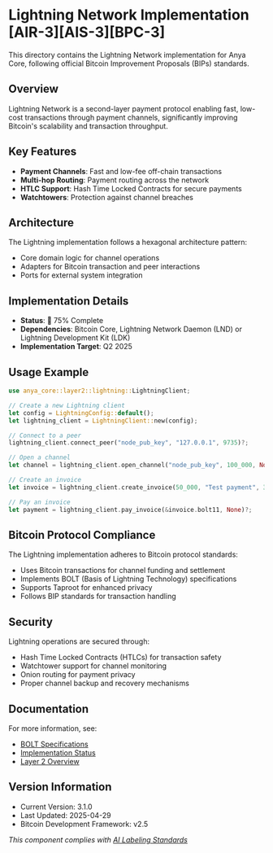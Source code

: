 # Lightning Network Implementation [AIR-3][AIS-3][BPC-3]

This directory contains the Lightning Network implementation for Anya Core, following official Bitcoin Improvement Proposals (BIPs) standards.

## Overview

Lightning Network is a second-layer payment protocol enabling fast, low-cost transactions through payment channels, significantly improving Bitcoin's scalability and transaction throughput.

## Key Features

- **Payment Channels**: Fast and low-fee off-chain transactions
- **Multi-hop Routing**: Payment routing across the network
- **HTLC Support**: Hash Time Locked Contracts for secure payments
- **Watchtowers**: Protection against channel breaches

## Architecture

The Lightning implementation follows a hexagonal architecture pattern:

- Core domain logic for channel operations
- Adapters for Bitcoin transaction and peer interactions
- Ports for external system integration

## Implementation Details

- **Status**: 🔄 75% Complete
- **Dependencies**: Bitcoin Core, Lightning Network Daemon (LND) or Lightning Development Kit (LDK)
- **Implementation Target**: Q2 2025

## Usage Example

```rust
use anya_core::layer2::lightning::LightningClient;

// Create a new Lightning client
let config = LightningConfig::default();
let lightning_client = LightningClient::new(config);

// Connect to a peer
lightning_client.connect_peer("node_pub_key", "127.0.0.1", 9735)?;

// Open a channel
let channel = lightning_client.open_channel("node_pub_key", 100_000, None, false)?;

// Create an invoice
let invoice = lightning_client.create_invoice(50_000, "Test payment", 3600)?;

// Pay an invoice
let payment = lightning_client.pay_invoice(&invoice.bolt11, None)?;
```

## Bitcoin Protocol Compliance

The Lightning implementation adheres to Bitcoin protocol standards:

- Uses Bitcoin transactions for channel funding and settlement
- Implements BOLT (Basis of Lightning Technology) specifications
- Supports Taproot for enhanced privacy
- Follows BIP standards for transaction handling

## Security

Lightning operations are secured through:

- Hash Time Locked Contracts (HTLCs) for transaction safety
- Watchtower support for channel monitoring
- Onion routing for payment privacy
- Proper channel backup and recovery mechanisms

## Documentation

For more information, see:

- [BOLT Specifications](https://github.com/lightning/bolts)
- [Implementation Status](../../../../docs/IMPLEMENTATION_MILESTONES.md)
- [Layer 2 Overview](../../../../docs/architecture/OVERVIEW.md)

## Version Information

- Current Version: 3.1.0
- Last Updated: 2025-04-29
- Bitcoin Development Framework: v2.5

*This component complies with [AI Labeling Standards](../../../../docs/standards/AI_LABELING.md)* 